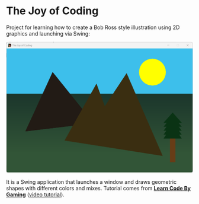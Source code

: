 # The Joy of Coding
Project for learning how to create a Bob Ross style illustration using 2D graphics and launching via Swing:

![screenshot1](resources/window.png)

It is a Swing application that launches a window and draws geometric shapes with different colors and mixes. Tutorial comes from **[Learn Code By Gaming](https://learncodebygaming.com)** ([video tutorial](https://www.youtube.com/@LearnCodeByGaming)).
